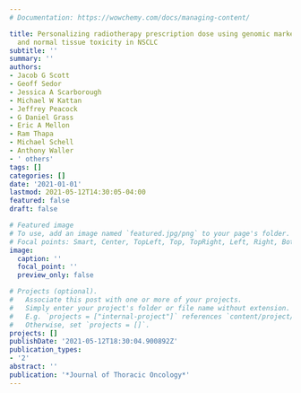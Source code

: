 ```yaml
---
# Documentation: https://wowchemy.com/docs/managing-content/

title: Personalizing radiotherapy prescription dose using genomic markers of radiosensitivity
  and normal tissue toxicity in NSCLC
subtitle: ''
summary: ''
authors:
- Jacob G Scott
- Geoff Sedor
- Jessica A Scarborough
- Michael W Kattan
- Jeffrey Peacock
- G Daniel Grass
- Eric A Mellon
- Ram Thapa
- Michael Schell
- Anthony Waller
- ' others'
tags: []
categories: []
date: '2021-01-01'
lastmod: 2021-05-12T14:30:05-04:00
featured: false
draft: false

# Featured image
# To use, add an image named `featured.jpg/png` to your page's folder.
# Focal points: Smart, Center, TopLeft, Top, TopRight, Left, Right, BottomLeft, Bottom, BottomRight.
image:
  caption: ''
  focal_point: ''
  preview_only: false

# Projects (optional).
#   Associate this post with one or more of your projects.
#   Simply enter your project's folder or file name without extension.
#   E.g. `projects = ["internal-project"]` references `content/project/deep-learning/index.md`.
#   Otherwise, set `projects = []`.
projects: []
publishDate: '2021-05-12T18:30:04.900892Z'
publication_types:
- '2'
abstract: ''
publication: '*Journal of Thoracic Oncology*'
---
```


